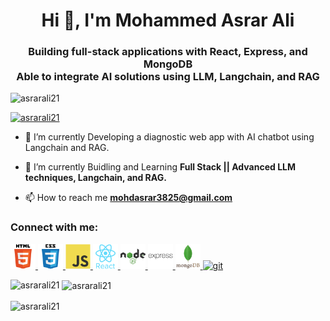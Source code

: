 <h1 align="center">Hi 👋, I'm Mohammed Asrar Ali</h1>
<h3 align="center">Building full-stack applications with React, Express, and MongoDB <br>
Able to integrate AI solutions using LLM, Langchain, and RAG
</h3>

<p align="left"> <img src="https://komarev.com/ghpvc/?username=asrarali21&label=Profile%20views&color=0e75b6&style=flat" alt="asrarali21" /> </p>

<p align="left"> <a href="https://github.com/ryo-ma/github-profile-trophy"><img src="https://github-profile-trophy.vercel.app/?username=asrarali21" alt="asrarali21" /></a> </p>

- 🔭 I’m currently Developing a diagnostic web app with AI chatbot using Langchain and RAG.
  
- 🌱 I’m currently Buidling and Learning **Full Stack || Advanced LLM techniques, Langchain, and RAG.**

- 📫 How to reach me **mohdasrar3825@gmail.com**

<h3 align="left">Connect with me:</h3>
<p align="left">
  <a href="https://www.w3.org/html/" target="_blank" rel="noreferrer">
    <img src="https://raw.githubusercontent.com/devicons/devicon/master/icons/html5/html5-original-wordmark.svg" alt="html5" width="40" height="40" title="HTML5"/>
  </a>

  <a href="https://www.w3schools.com/css/" target="_blank" rel="noreferrer">
    <img src="https://raw.githubusercontent.com/devicons/devicon/master/icons/css3/css3-original-wordmark.svg" alt="css3" width="40" height="40" title="CSS3"/>
  </a>

  <a href="https://developer.mozilla.org/en-US/docs/Web/JavaScript" target="_blank" rel="noreferrer">
    <img src="https://raw.githubusercontent.com/devicons/devicon/master/icons/javascript/javascript-original.svg" alt="javascript" width="40" height="40" title="JavaScript"/>
  </a>
  
  <a href="https://reactjs.org/" target="_blank" rel="noreferrer">
    <img src="https://raw.githubusercontent.com/devicons/devicon/master/icons/react/react-original-wordmark.svg" alt="react" width="40" height="40" title="React"/>
  </a>

  <a href="https://nodejs.org/" target="_blank" rel="noreferrer">
    <img src="https://raw.githubusercontent.com/devicons/devicon/master/icons/nodejs/nodejs-original-wordmark.svg" alt="nodejs" width="40" height="40" title="Node.js"/>
  </a>
  
  <a href="https://expressjs.com/" target="_blank" rel="noreferrer">
    <img src="https://raw.githubusercontent.com/devicons/devicon/master/icons/express/express-original-wordmark.svg" alt="express" width="40" height="40" title="Express.js"/>
  </a>

  <a href="https://www.mongodb.com/" target="_blank" rel="noreferrer">
    <img src="https://raw.githubusercontent.com/devicons/devicon/master/icons/mongodb/mongodb-original-wordmark.svg" alt="mongodb" width="40" height="40" title="MongoDB"/>
  </a>

  <a href="https://git-scm.com/" target="_blank" rel="noreferrer">
    <img src="https://www.vectorlogo.zone/logos/git-scm/git-scm-icon.svg" alt="git" width="40" height="40" title="Git"/>
  </a>
</p>


<p><img align="left" src="https://github-readme-stats.vercel.app/api/top-langs?username=asrarali21&show_icons=true&locale=en&layout=compact" alt="asrarali21" /></p>

<p>&nbsp;<img align="center" src="https://github-readme-stats.vercel.app/api?username=asrarali21&show_icons=true&locale=en" alt="asrarali21" /></p>

<p><img align="center" src="https://github-readme-streak-stats.herokuapp.com/?user=asrarali21&" alt="asrarali21" /></p>
